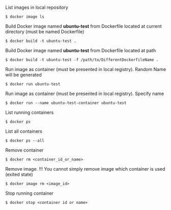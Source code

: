 List images in local repository

```{bash}
$ docker image ls
```

Build Docker image named **ubuntu-test** from Dockerfile located at current directory (must be named Dockerfile)

```{bash}
$ docker build -t ubuntu-test .
```

Build Docker image named **ubuntu-test** from Dockerfile located at path

```{bash}
$ docker build -t ubuntu-test -f /path/to/DifferentDockerfileName .
```

Run image as container (must be presented in local registry). Random Name will be generated

```{bash}
$ docker run ubuntu-test
```

Run image as container (must be presented in local registry). Specify name

```{bash}
$ docker run --name ubuntu-test-container ubuntu-test
```

List running containers

```{bash}
$ docker ps
```

List all containers

```{bash}
$ docker ps --all
```

Remove container

```{bash}
$ docker rm <container_id_or_name>
```

Remove image. !!! You cannot simply remove image which container is used (exited state)

```{bash}
$ docker image rm <image_id>
```

Stop running container

```{bash}
$ docker stop <container id or name>
```
